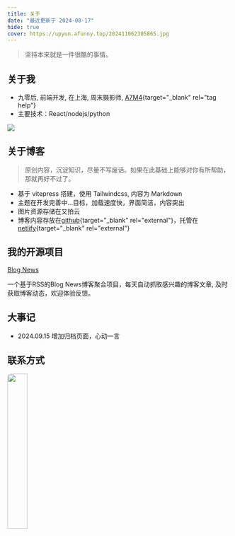 ```yaml
---
title: 关于
date: "最近更新于 2024-08-17"
hide: true
cover: https://upyun.afunny.top/202411062305865.jpg
---
```


> 坚持本来就是一件很酷的事情。

## 关于我
- 九零后, 前端开发, 在上海, 周末摄影师, [A7M4](/my-camera){target="_blank" rel="tag help"}
- 主要技术：React/nodejs/python

![](https://upyun.afunny.top/202411062304650.jpg)

## 关于博客
> 原创内容，沉淀知识，尽量不写废话。如果在此基础上能够对你有所帮助，那就再好不过了。
- 基于 vitepress 搭建，使用 Tailwindcss, 内容为 Markdown
- 主题在开发完善中...目标，加载速度快，界面简洁，内容突出
- 图片资源存储在又拍云
- 博客内容存放在[github](https://github.com/yoodz){target="_blank" rel="external"}，托管在[netlify](https://www.netlify.com/){target="_blank" rel="external"}

## 我的开源项目
[Blog News](https://blognews.afunny.top?refer=blog)

一个基于RSS的Blog News博客聚合项目，每天自动抓取感兴趣的博客文章, 及时获取博客动态，欢迎体验反馈。


## 大事记
- 2024.09.15 增加归档页面，心动一言

## 联系方式
<img src="https://upyun.afunny.top/202411062251374.png" width="30%" style="display: block; border-radius: 8px;"/>
